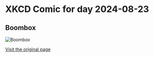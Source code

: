 
# XKCD Comic for day 2024-08-23

## Boombox

![Boombox](https://imgs.xkcd.com/comics/boombox.png "And she's gonna feel like a jerk when she realizes it was actually Under Pressure.")

[Visit the original page](https://xkcd.com/159/)
